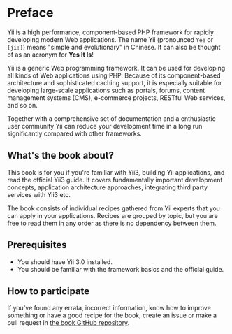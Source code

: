 # Preface

Yii is a high performance, component-based PHP framework for rapidly developing modern Web applications.
The name Yii (pronounced `Yee` or `[ji:]`) means "simple and evolutionary" in Chinese. It can also
be thought of as an acronym for **Yes It Is**!

Yii is a generic Web programming framework. It can be used for developing all kinds
of Web applications using PHP. Because of its component-based architecture and sophisticated caching
support, it is especially suitable for developing large-scale applications such as portals, forums, content
management systems (CMS), e-commerce projects, RESTful Web services, and so on.

Together with a comprehensive set of documentation and a enthusiastic user community Yii can reduce your development
time in a long run significantly compared with other frameworks.

## What's the book about?

This book is for you if you're familiar with Yii3, building Yii applications, and read the official Yii3 guide.
It covers fundamentally important development concepts, application architecture approaches, integrating third party
services with Yii3 etc.

The book consists of individual recipes gathered from Yii experts that you can apply in your applications. Recipes are
grouped by topic, but you are free to read them in any order as there is no dependency between them.


## Prerequisites

- You should have Yii 3.0 installed.
- You should be familiar with the framework basics and the official guide.

## How to participate

If you've found any errata, incorrect information, know how to improve something or have a good recipe for the book,
create an issue or make a pull request in [the book GitHub repository](https://github.com/yiisoft/docs).
